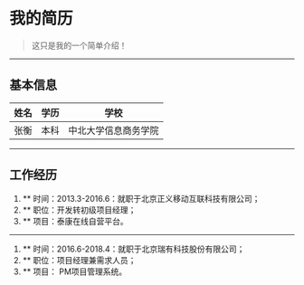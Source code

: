 

# 我的简历
> 这只是我的一个简单介绍！
---
## 基本信息
|  姓名  |  学历  |  学校  |
| :---: | :---: |:---:|
|  张衡  |  本科  |  中北大学信息商务学院  |
---
## 工作经历
1. **  时间：2013.3-2016.6：就职于北京正义移动互联科技有限公司；
2. **  职位：开发转初级项目经理；
3. **  项目：泰康在线自营平台。
---
1. **  时间：2016.6-2018.4：就职于北京瑞有科技股份有限公司；
2. **  职位：项目经理兼需求人员；
3. **  项目： PM项目管理系统。







